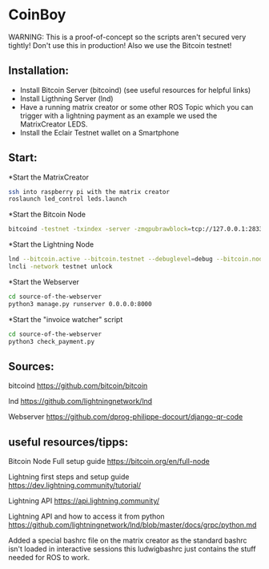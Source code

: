 # CoinBoy

WARNING: This is a proof-of-concept so the scripts aren't secured very tightly! Don't use this in production! Also we use the Bitcoin testnet!

## Installation:

* Install Bitcoin Server (bitcoind) (see useful resources for helpful links)
* Install Ligthning Server (lnd)
* Have a running matrix creator or some other ROS Topic which you can trigger with a lightning payment as an example we used the MatrixCreator LEDS.
* Install the Eclair Testnet wallet on a Smartphone

## Start:

*Start the MatrixCreator
```bash
ssh into raspberry pi with the matrix creator
roslaunch led_control leds.launch
```
*Start the Bitcoin Node
```bash
bitcoind -testnet -txindex -server -zmqpubrawblock=tcp://127.0.0.1:28332 -zmqpubrawtx=tcp://127.0.0.1:28333 -rpcuser=roboy -rpcpassword=roboynorth
```

*Start the Lightning Node
```bash
lnd --bitcoin.active --bitcoin.testnet --debuglevel=debug --bitcoin.node=bitcoind --bitcoind.rpcuser=roboy --bitcoind.rpcpass=roboynorth --bitcoind.zmqpubrawblock=tcp://127.0.0.1:28332 --bitcoind.zmqpubrawtx=tcp://127.0.0.1:28333 --nat --rpclisten=localhost:10009 --no-macaroons
lncli -network testnet unlock
```

*Start the Webserver
```bash
cd source-of-the-webserver
python3 manage.py runserver 0.0.0.0:8000
```

*Start the "invoice watcher" script
```bash
cd source-of-the-webserver
python3 check_payment.py
```

## Sources:

bitcoind
https://github.com/bitcoin/bitcoin

lnd
https://github.com/lightningnetwork/lnd

Webserver
https://github.com/dprog-philippe-docourt/django-qr-code

## useful resources/tipps:
Bitcoin Node Full setup guide
https://bitcoin.org/en/full-node

Lightning first steps and setup guide
https://dev.lightning.community/tutorial/

Lightning API
https://api.lightning.community/

Lightning API and how to access it from python
https://github.com/lightningnetwork/lnd/blob/master/docs/grpc/python.md

Added a special bashrc file on the matrix creator as the standard bashrc isn't loaded in interactive sessions this ludwigbashrc just contains the stuff needed for ROS to work.
